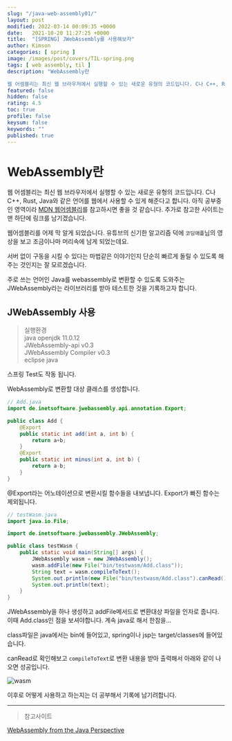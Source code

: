 ```yaml
---
slug: "/java-web-assembly01/"
layout: post
modified: 2022-03-14 00:09:35 +0000
date:   2021-10-20 11:27:25 +0000
title:  "[SPRING] JWebAssembly를 사용해보자"
author: Kimson
categories: [ spring ]
image: /images/post/covers/TIL-spring.png
tags: [ web assembly, til ]
description: "WebAssembly란

웹 어셈블리는 최신 웹 브라우저에서 실행할 수 있는 새로운 유형의 코드입니다. C나 C++, Rust, Java와 같은 언어를 웹에서 사용할 수 있게 해준다고 합니다. 아직 공부중인 영역이라 MDN 웹어셈블리를 참고하시면 좋을 것 같습니다. 추가로 참고한 사이트는 맨 하단에 링크를 남기겠습니다."
featured: false
hidden: false
rating: 4.5
toc: true
profile: false
keysum: false
keywords: ""
published: true
---
```


# WebAssembly란

웹 어셈블리는 최신 웹 브라우저에서 실행할 수 있는 새로운 유형의 코드입니다. C나 C++, Rust, Java와 같은 언어를 웹에서 사용할 수 있게 해준다고 합니다. 아직 공부중인 영역이라 [MDN 웹어셈블리](https://developer.mozilla.org/ko/docs/WebAssembly)를 참고하시면 좋을 것 같습니다. 추가로 참고한 사이트는 맨 하단에 링크를 남기겠습니다.

웹어셈블리를 어제 막 알게 되었습니다. 유튜브의 신기한 알고리즘 덕에 `코딩애플`님의 영상을 보고 조금이나마 머리속에 남게 되었는데요.

서버 없이 구동을 시킬 수 있다는 마법같은 이야기인지 단순히 빠르게 돌릴 수 있도록 해주는 것인지는 잘 모르겠습니다.

주로 쓰는 언어인 Java를 webassembly로 변환할 수 있도록 도와주는 JWebAssembly라는 라이브러리를 받아 테스트한 것을 기록하고자 합니다.

## JWebAssembly 사용

> 실행환경  
> java openjdk 11.0.12  
> JWebAssembly-api v0.3  
> JWebAssembly Compiler v0.3  
> eclipse java  

스프링 Test도 작동 됩니다.

WebAssembly로 변환할 대상 클래스를 생성합니다.

```java
// Add.java
import de.inetsoftware.jwebassembly.api.annotation.Export;

public class Add {
	@Export
	public static int add(int a, int b) {
		return a+b;
	}
	@Export
	public static int minus(int a, int b) {
		return a-b;
	}
}
```

@Export라는 어노테이션으로 변환시킬 함수들을 내보냅니다. Export가 빠진 함수는 제외됩니다.

```java
// testWasm.java
import java.io.File;

import de.inetsoftware.jwebassembly.JWebAssembly;

public class testWasm {
	public static void main(String[] args) {
		JWebAssembly wasm = new JWebAssembly();
		wasm.addFile(new File("bin/testwasm/Add.class"));
		String text = wasm.compileToText();
		System.out.println(new File("bin/testwasm/Add.class").canRead());
		System.out.println(text);
	}
}
```

JWebAssembly을 하나 생성하고 addFile메서드로 변환대상 파일을 인자로 줍니다. 이때 Add.class인 점을 보셔야합니다. 계속 java로 해서 한참을...

class파일은 java에서는 bin에 들어있고, spring이나 jsp는 target/classes에 들어있습니다.

canRead로 확인해보고 `compileToText`로 변환 내용을 받아 출력해서  아래와 같이 나오면 성공입니다.

![wasm](/images/post/wasm/wasm01.png)

이후로 어떻게 사용하고 하는지는 더 공부해서 기록에 남기려합니다.

-----

> 참고사이트

[WebAssembly from the Java Perspective](https://speakerdeck.com/dalexandrov/webassembly-from-the-java-perspective?slide=108)
